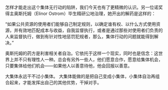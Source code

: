 怎样才能走出这个集体无行动的陷阱，我们今天也有了更精微的认识。另一位诺奖得主奥斯托姆（Elinor Ostrom）毕生精研公地治理，她开出的解药是这样的：

“如果公共资源的使用者们能够自己制定规则，以确定谁有权、以什么方式使用资源，并有效地匹配成本与收益，自我监督执行，或者是通过那些对使用者们负责的人来监督执行，做到有针对性地惩罚犯规者，那么，集体行动的问题就能得到解决。”

奥斯托姆的药方是利害相关者自治。它依托于这样一个现实，同时也是信念：这世界上并不只有理性人一种。总会有另外一些人，他们愿意合作，愿意给集体机会，只要集体给他们机会——如果他人以善意待他，他会回报以善意。

大集体永远干不过小集体。 大集体能做的是把自己变成小集体，小集体自治再组合起来，才能发挥出自己的其他优势，干掉对手。
